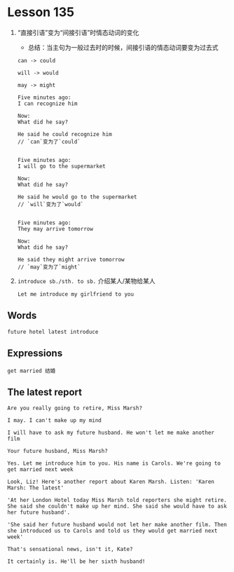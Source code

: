 # Lesson 135

1. “直接引语”变为“间接引语”时情态动词的变化

   - 总结：当主句为一般过去时的时候，间接引语的情态动词要变为过去式

   ```
   can -> could

   will -> would

   may -> might
   ```

   ```
   Five minutes ago:
   I can recognize him

   Now:
   What did he say?

   He said he could recognize him
   // `can`变为了`could`


   Five minutes ago:
   I will go to the supermarket

   Now:
   What did he say?

   He said he would go to the supermarket
   // `will`变为了`would`


   Five minutes ago:
   They may arrive tomorrow

   Now:
   What did he say?

   He said they might arrive tomorrow
   // `may`变为了`might`
   ```

2. `introduce sb./sth. to sb.` 介绍某人/某物给某人

   ```
   Let me introduce my girlfriend to you
   ```

## Words

```
future hotel latest introduce
```

## Expressions

```
get married 结婚
```

## The latest report

```
Are you really going to retire, Miss Marsh?

I may. I can't make up my mind

I will have to ask my future husband. He won't let me make another film

Your future husband, Miss Marsh?

Yes. Let me introduce him to you. His name is Carols. We're going to get married next week

Look, Liz! Here's another report about Karen Marsh. Listen: 'Karen Marsh: The latest'

'At her London Hotel today Miss Marsh told reporters she might retire. She said she couldn't make up her mind. She said she would have to ask her future husband'.

'She said her future husband would not let her make another film. Then she introduced us to Carols and told us they would get married next week'

That's sensational news, isn't it, Kate?

It certainly is. He'll be her sixth husband!
```
